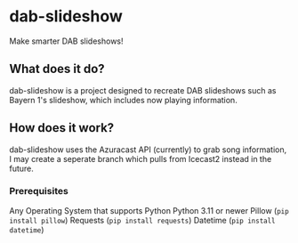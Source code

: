 # dab-slideshow
Make smarter DAB slideshows!

## What does it do?
dab-slideshow is a project designed to recreate DAB slideshows such as Bayern 1's slideshow, which includes now playing information.

## How does it work? 
dab-slideshow uses the Azuracast API (currently) to grab song information, I may create a seperate branch which pulls from Icecast2 instead in the future.

### Prerequisites
Any Operating System that supports Python
Python 3.11 or newer
Pillow (``pip install pillow``)
Requests (``pip install requests``)
Datetime (``pip install datetime``)
